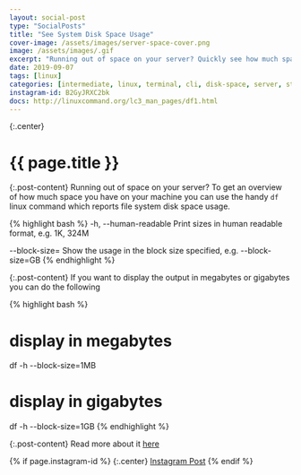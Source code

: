 ```yaml
---
layout: social-post
type: "SocialPosts"
title: "See System Disk Space Usage"
cover-image: /assets/images/server-space-cover.png
image: /assets/images/.gif
excerpt: "Running out of space on your server? Quickly see how much space you have left with this command..."
date: 2019-09-07
tags: [linux]
categories: [intermediate, linux, terminal, cli, disk-space, server, storage]
instagram-id: B2GyJRXC2bk
docs: http://linuxcommand.org/lc3_man_pages/df1.html
---
```

{:.center}
# {{ page.title }}

{:.post-content}
Running out of space on your server? To get an overview of how much space you
have on your machine you can use the handy `df` linux command which reports file system disk space usage.

{% highlight bash %}
-h, --human-readable    Print sizes in human readable format, e.g. 1K, 324M

--block-size=           Show the usage in the block size specified, e.g. --block-size=GB
{% endhighlight %}

{:.post-content}
If you want to display the output in megabytes or gigabytes you can do the following

{% highlight bash %}
# display in megabytes
df -h --block-size=1MB

# display in gigabytes
df -h --block-size=1GB
{% endhighlight %}

{:.post-content}
Read more about it <a href="{{page.docs}}" target="_blank">here</a>

{% if page.instagram-id %}
{:.center}
<a class="insta-link" href="https://www.instagram.com/p/{{page.instagram-id}}" target="_blank">Instagram Post</a>
{% endif %}
